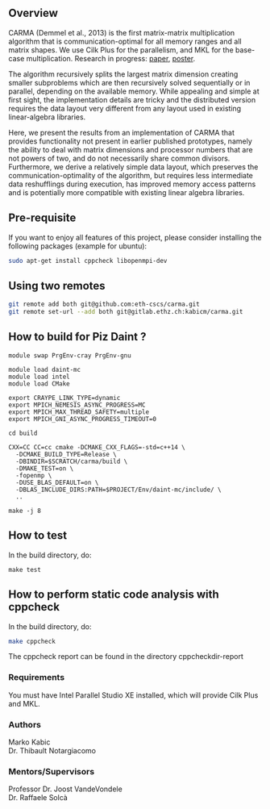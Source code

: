 ## Overview
CARMA (Demmel et al., 2013) is the first matrix-matrix multiplication algorithm that is communication-optimal for all memory ranges and all matrix shapes. We use Cilk Plus for the parallelism, and MKL for the base-case multiplication. Research in progress: [paper](http://www.eecs.berkeley.edu/Pubs/TechRpts/2012/EECS-2012-205.pdf), [poster](http://www.cs.berkeley.edu/~odedsc/papers/CARMA%20Poster-SC12).

The algorithm recursively splits the largest matrix dimension creating smaller subproblems which are then recursively solved sequentially or in parallel, depending on the available memory. While appealing and simple at first sight, the implementation details are tricky and the distributed version requires the data layout very different from any layout used in existing linear-algebra libraries.

Here, we present the results from an implementation of CARMA that provides functionality not present in earlier published prototypes, namely the ability to deal with matrix dimensions and processor numbers that are not powers of two, and do not necessarily share common divisors. Furthermore, we derive a relatively simple data layout, which preserves the communication-optimality of the algorithm, but requires less intermediate data reshufflings during execution, has improved memory access patterns and is potentially more compatible with existing linear algebra libraries.


## Pre-requisite
If you want to enjoy all features of this project, please consider installing the following packages (example for ubuntu):
```sh
sudo apt-get install cppcheck libopenmpi-dev
```
## Using two remotes

```sh
git remote add both git@github.com:eth-cscs/carma.git
git remote set-url --add both git@gitlab.ethz.ch:kabicm/carma.git
```

## How to build for Piz Daint ?

```
module swap PrgEnv-cray PrgEnv-gnu

module load daint-mc
module load intel
module load CMake

export CRAYPE_LINK_TYPE=dynamic
export MPICH_NEMESIS_ASYNC_PROGRESS=MC
export MPICH_MAX_THREAD_SAFETY=multiple
export MPICH_GNI_ASYNC_PROGRESS_TIMEOUT=0

cd build

CXX=CC CC=cc cmake -DCMAKE_CXX_FLAGS=-std=c++14 \
  -DCMAKE_BUILD_TYPE=Release \
  -DBINDIR=$SCRATCH/carma/build \
  -DMAKE_TEST=on \
  -fopenmp \
  -DUSE_BLAS_DEFAULT=on \
  -DBLAS_INCLUDE_DIRS:PATH=$PROJECT/Env/daint-mc/include/ \
  ..

make -j 8
```

## How to test
In the build directory, do:
```
make test
```

## How to perform static code analysis with cppcheck
In the build directory, do:
```sh
make cppcheck
```

The cppcheck report can be found in the directory cppcheckdir-report

### Requirements
You must have Intel Parallel Studio XE installed, which will provide Cilk Plus and MKL.

### Authors
Marko Kabic \
Dr. Thibault Notargiacomo

### Mentors/Supervisors
Professor Dr. Joost VandeVondele \
Dr. Raffaele Solcà

